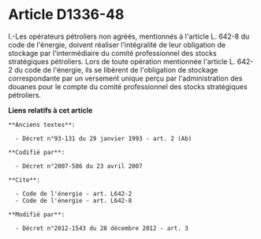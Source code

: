# Article D1336-48

I.-Les opérateurs pétroliers non agréés, mentionnés à l'article L. 642-8 du code de l'énergie, doivent réaliser l'intégralité
de leur obligation de stockage par l'intermédiaire du comité professionnel des stocks stratégiques pétroliers. Lors de toute
opération mentionnée l'article L. 642-2 du code de l'énergie, ils se libèrent de l'obligation de stockage correspondante par
un versement unique perçu par l'administration des douanes pour le compte du comité professionnel des stocks stratégiques
pétroliers.

**Liens relatifs à cet article**

	**Anciens textes**:

	  - Décret n°93-131 du 29 janvier 1993 - art. 2 (Ab)

	**Codifié par**:

	  - Décret n°2007-586 du 23 avril 2007

	**Cite**:

	  - Code de l'énergie - art. L642-2
	  - Code de l'énergie - art. L642-8

	**Modifié par**:

	  - Décret n°2012-1543 du 28 décembre 2012 - art. 3
